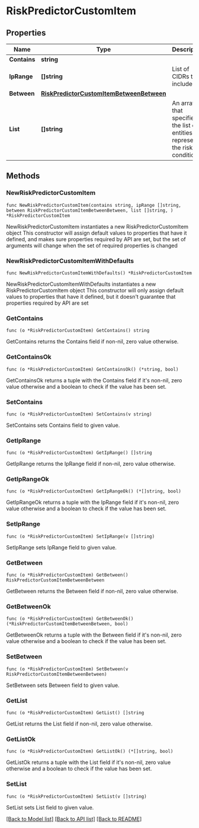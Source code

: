# RiskPredictorCustomItem

## Properties

Name | Type | Description | Notes
------------ | ------------- | ------------- | -------------
**Contains** | **string** |  | 
**IpRange** | **[]string** | List of CIDRs to include | 
**Between** | [**RiskPredictorCustomItemBetweenBetween**](RiskPredictorCustomItemBetweenBetween.md) |  | 
**List** | **[]string** | An array that specifies the list of entities that represent the risk conditions. | 

## Methods

### NewRiskPredictorCustomItem

`func NewRiskPredictorCustomItem(contains string, ipRange []string, between RiskPredictorCustomItemBetweenBetween, list []string, ) *RiskPredictorCustomItem`

NewRiskPredictorCustomItem instantiates a new RiskPredictorCustomItem object
This constructor will assign default values to properties that have it defined,
and makes sure properties required by API are set, but the set of arguments
will change when the set of required properties is changed

### NewRiskPredictorCustomItemWithDefaults

`func NewRiskPredictorCustomItemWithDefaults() *RiskPredictorCustomItem`

NewRiskPredictorCustomItemWithDefaults instantiates a new RiskPredictorCustomItem object
This constructor will only assign default values to properties that have it defined,
but it doesn't guarantee that properties required by API are set

### GetContains

`func (o *RiskPredictorCustomItem) GetContains() string`

GetContains returns the Contains field if non-nil, zero value otherwise.

### GetContainsOk

`func (o *RiskPredictorCustomItem) GetContainsOk() (*string, bool)`

GetContainsOk returns a tuple with the Contains field if it's non-nil, zero value otherwise
and a boolean to check if the value has been set.

### SetContains

`func (o *RiskPredictorCustomItem) SetContains(v string)`

SetContains sets Contains field to given value.


### GetIpRange

`func (o *RiskPredictorCustomItem) GetIpRange() []string`

GetIpRange returns the IpRange field if non-nil, zero value otherwise.

### GetIpRangeOk

`func (o *RiskPredictorCustomItem) GetIpRangeOk() (*[]string, bool)`

GetIpRangeOk returns a tuple with the IpRange field if it's non-nil, zero value otherwise
and a boolean to check if the value has been set.

### SetIpRange

`func (o *RiskPredictorCustomItem) SetIpRange(v []string)`

SetIpRange sets IpRange field to given value.


### GetBetween

`func (o *RiskPredictorCustomItem) GetBetween() RiskPredictorCustomItemBetweenBetween`

GetBetween returns the Between field if non-nil, zero value otherwise.

### GetBetweenOk

`func (o *RiskPredictorCustomItem) GetBetweenOk() (*RiskPredictorCustomItemBetweenBetween, bool)`

GetBetweenOk returns a tuple with the Between field if it's non-nil, zero value otherwise
and a boolean to check if the value has been set.

### SetBetween

`func (o *RiskPredictorCustomItem) SetBetween(v RiskPredictorCustomItemBetweenBetween)`

SetBetween sets Between field to given value.


### GetList

`func (o *RiskPredictorCustomItem) GetList() []string`

GetList returns the List field if non-nil, zero value otherwise.

### GetListOk

`func (o *RiskPredictorCustomItem) GetListOk() (*[]string, bool)`

GetListOk returns a tuple with the List field if it's non-nil, zero value otherwise
and a boolean to check if the value has been set.

### SetList

`func (o *RiskPredictorCustomItem) SetList(v []string)`

SetList sets List field to given value.



[[Back to Model list]](../README.md#documentation-for-models) [[Back to API list]](../README.md#documentation-for-api-endpoints) [[Back to README]](../README.md)


